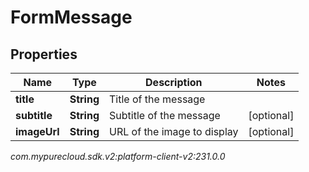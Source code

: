 # FormMessage


## Properties

| Name | Type | Description | Notes |
| ------------ | ------------- | ------------- | ------------- |
| **title** | **String** | Title of the message |  |
| **subtitle** | **String** | Subtitle of the message |  [optional] |
| **imageUrl** | **String** | URL of the image to display |  [optional] |




_com.mypurecloud.sdk.v2:platform-client-v2:231.0.0_
